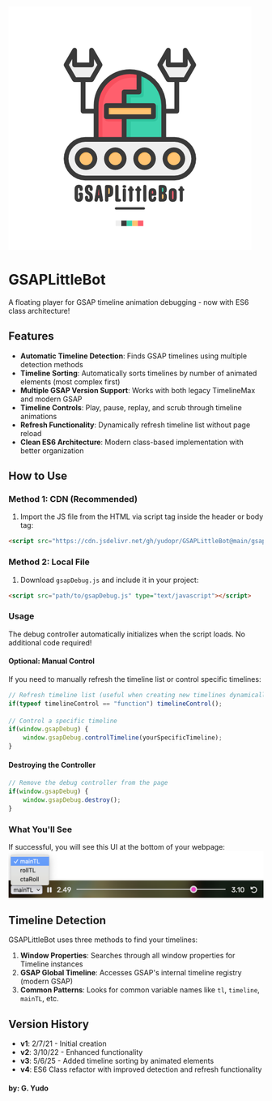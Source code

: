 ![Robot](https://github.com/yudopr/GSAPLittleBot/blob/main/img/robot-new.png?raw=true)

# GSAPLittleBot
A floating player for GSAP timeline animation debugging - now with ES6 class architecture!

## Features
- **Automatic Timeline Detection**: Finds GSAP timelines using multiple detection methods
- **Timeline Sorting**: Automatically sorts timelines by number of animated elements (most complex first)
- **Multiple GSAP Version Support**: Works with both legacy TimelineMax and modern GSAP
- **Timeline Controls**: Play, pause, replay, and scrub through timeline animations
- **Refresh Functionality**: Dynamically refresh timeline list without page reload
- **Clean ES6 Architecture**: Modern class-based implementation with better organization

## How to Use

### Method 1: CDN (Recommended)
1. Import the JS file from the HTML via script tag inside the header or body tag:

```HTML
<script src="https://cdn.jsdelivr.net/gh/yudopr/GSAPLittleBot@main/gsapDebug.js" type="text/javascript"></script>
```

### Method 2: Local File
1. Download `gsapDebug.js` and include it in your project:

```HTML
<script src="path/to/gsapDebug.js" type="text/javascript"></script>
```

### Usage
The debug controller automatically initializes when the script loads. No additional code required!

#### Optional: Manual Control
If you need to manually refresh the timeline list or control specific timelines:

```javascript
// Refresh timeline list (useful when creating new timelines dynamically)
if(typeof timelineControl == "function") timelineControl();

// Control a specific timeline
if(window.gsapDebug) {
    window.gsapDebug.controlTimeline(yourSpecificTimeline);
}
```

#### Destroying the Controller
```javascript
// Remove the debug controller from the page
if(window.gsapDebug) {
    window.gsapDebug.destroy();
}
```

### What You'll See
If successful, you will see this UI at the bottom of your webpage:
![Image of GSAPLittleBot](https://raw.githubusercontent.com/yudopr/GSAPLittleBot/main/img/GSAPLittleBot.V2.png)

## Timeline Detection
GSAPLittleBot uses three methods to find your timelines:
1. **Window Properties**: Searches through all window properties for Timeline instances
2. **GSAP Global Timeline**: Accesses GSAP's internal timeline registry (modern GSAP)
3. **Common Patterns**: Looks for common variable names like `tl`, `timeline`, `mainTL`, etc.

## Version History
- **v1**: 2/7/21 - Initial creation
- **v2**: 3/10/22 - Enhanced functionality
- **v3**: 5/6/25 - Added timeline sorting by animated elements
- **v4**: ES6 Class refactor with improved detection and refresh functionality

#### by: G. Yudo
